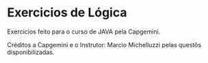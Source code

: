 # Exercicios de Lógica

Exercicios feito para o curso de JAVA pela Capgemini.

Créditos a Capgemini e o Instrutor: Marcio Michelluzzi pelas questõs disponibilizadas.

